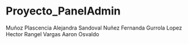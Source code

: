 # Proyecto_PanelAdmin
Muñoz Plascencia Alejandra
Sandoval Nuñez Fernanda
Gurrola Lopez Hector
Rangel Vargas Aaron Osvaldo
